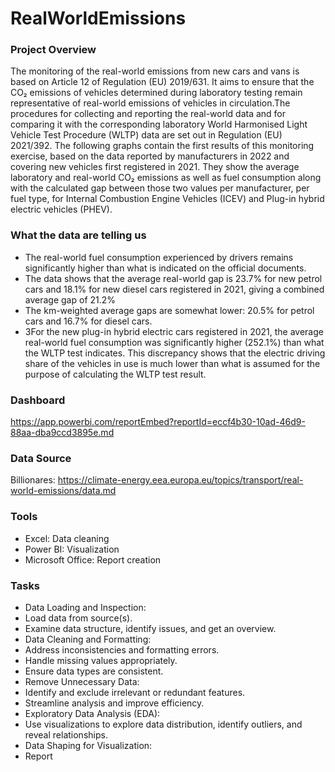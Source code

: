 # RealWorldEmissions
### Project Overview
The monitoring of the real-world emissions from new cars and vans is based on Article 12 of Regulation (EU) 2019/631. It aims to ensure that the CO₂ emissions of vehicles determined during laboratory testing remain representative of real-world emissions of vehicles in circulation.The procedures for collecting and reporting the real-world data and for comparing it with the corresponding laboratory World Harmonised Light Vehicle Test Procedure (WLTP) data are set out in Regulation (EU) 2021/392. The following graphs contain the first results of this monitoring exercise, based on the data reported by manufacturers in 2022 and covering new vehicles first registered in 2021. They show the average laboratory and real-world CO₂ emissions as well as fuel consumption along with the calculated gap between those two values per manufacturer, per fuel type, for Internal Combustion Engine Vehicles (ICEV) and Plug-in hybrid electric vehicles (PHEV).

### What the data are telling us
- The real-world fuel consumption experienced by drivers remains significantly higher than what is indicated on the official documents.
- The data shows that the average real-world gap is 23.7% for new petrol cars and 18.1% for new diesel cars registered in 2021, giving a combined average gap of 21.2%
- The km-weighted average gaps are somewhat lower: 20.5% for petrol cars and 16.7% for diesel cars.
- 3For the new plug-in hybrid electric cars registered in 2021, the average real-world fuel consumption was significantly higher (252.1%) than what the WLTP test indicates. This discrepancy shows that the electric driving share of the vehicles in use is much lower than what is assumed for the purpose of calculating the WLTP test result.
### Dashboard
https://app.powerbi.com/reportEmbed?reportId=eccf4b30-10ad-46d9-88aa-dba9ccd3895e.md
### Data Source
Billionares: https://climate-energy.eea.europa.eu/topics/transport/real-world-emissions/data.md
### Tools
- Excel: Data cleaning
- Power BI: Visualization
- Microsoft Office: Report creation
### Tasks
- Data Loading and Inspection:
 - Load data from source(s).
 - Examine data structure, identify issues, and get an overview.
- Data Cleaning and Formatting:
 - Address inconsistencies and formatting errors.
 - Handle missing values appropriately.
 - Ensure data types are consistent.
- Remove Unnecessary Data:
 - Identify and exclude irrelevant or redundant features.
 - Streamline analysis and improve efficiency.
- Exploratory Data Analysis (EDA):
 - Use visualizations to explore data distribution, identify outliers, and reveal relationships.
 - Data Shaping for Visualization:
- Report
